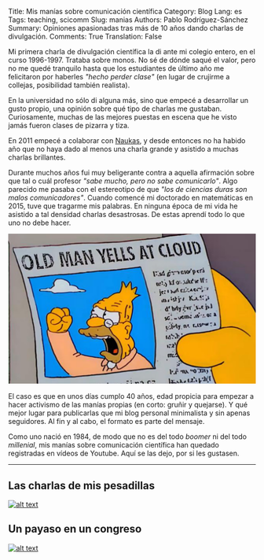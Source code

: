 Title: Mis manías sobre comunicación científica
Category: Blog
Lang: es
Tags: teaching, scicomm
Slug: manias
Authors: Pablo Rodríguez-Sánchez
Summary: Opiniones apasionadas tras más de 10 años dando charlas de divulgación.
Comments: True
Translation: False

Mi primera charla de divulgación científica la di ante mi colegio entero, en el curso 1996-1997.
Trataba sobre monos.
No sé de dónde saqué el valor, pero no me quedé tranquilo hasta que los estudiantes de último año me felicitaron por haberles _"hecho perder clase"_ (en lugar de crujirme a collejas, posibilidad también realista).

En la universidad no sólo di alguna más, sino que empecé a desarrollar un gusto propio, una opinión sobre qué tipo de charlas me gustaban.
Curiosamente, muchas de las mejores puestas en escena que he visto jamás fueron clases de pizarra y tiza.

En 2011 empecé a colaborar con [Naukas](https://naukas.com), y desde entonces no ha habido año que no haya dado al menos una charla grande y asistido a muchas charlas brillantes.

Durante muchos años fui muy beligerante contra a aquella afirmación sobre que tal o cuál profesor _"sabe mucho, pero no sabe comunicarlo"_.
Algo parecido me pasaba con el estereotipo de que _"los de ciencias duras son malos comunicadores"_.
Cuando comencé mi doctorado en matemáticas en 2015, tuve que tragarme mis palabras.
En ninguna época de mi vida he asistido a tal densidad charlas desastrosas.
De estas aprendí todo lo que uno no debe hacer.

![Alt](/images/2024-10/old-man.png)

El caso es que en unos días cumplo 40 años, edad propicia para empezar a hacer activismo de las manías propias (en corto: gruñir y quejarse).
Y qué mejor lugar para publicarlas que mi blog personal minimalista y sin apenas seguidores.
Al fin y al cabo, el formato es parte del mensaje.

Como uno nació en 1984, de modo que no es del todo _boomer_ ni del todo _millenial_, mis manías sobre comunicación científica han quedado registradas en vídeos de Youtube.
Aquí se las dejo, por si les gustasen.

---

## Las charlas de mis pesadillas

[![alt text](https://img.youtube.com/vi/oYG-uMwy9HQ/0.jpg)](https://www.youtube.com/watch?v=oYG-uMwy9HQ)

## Un payaso en un congreso

[![alt text](https://img.youtube.com/vi/tzxlw14Z8wU/0.jpg)](https://www.youtube.com/watch?v=tzxlw14Z8wU)

